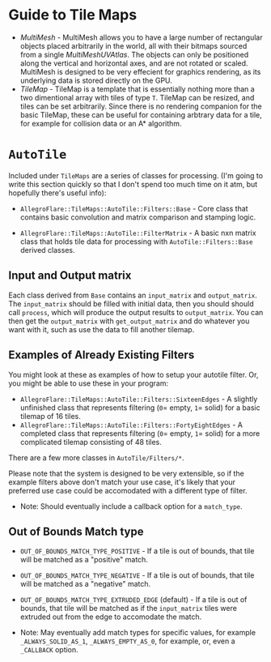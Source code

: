 # Guide to Tile Maps

- *MultiMesh* - MultiMesh allows you to have a large number of rectangular
  objects placed arbitrarily in the world, all with their bitmaps sourced from a single
  *MultiMeshUVAtlas*.  The objects can only be positioned along the vertical and
  horizontal axes, and are not rotated or scaled. MultiMesh is designed to be
  very effecient for graphics rendering, as its underlying data is stored directly on
  the GPU.
- *TileMap* - TileMap is a template that is essentially nothing more than a two
  dimentional array with tiles of type `T`.  TileMap can be resized, and tiles
  can be set arbitrarily.  Since there is no rendering companion for the basic
  TileMap, these can be useful for containing arbtrary data for a tile, for
  example for collision data or an A\* algorithm.

# `AutoTile`

Included under `TileMaps` are a series of classes for processing.  (I'm going to
write this section quickly so that I don't spend too much time on it atm, but
hopefully there's useful info):

- `AllegroFlare::TileMaps::AutoTile::Filters::Base` - Core class that contains
  basic convolution and matrix comparison and stamping logic.

- `AllegroFlare::TileMaps::AutoTile::FilterMatrix` - A basic nxn matrix class
  that holds tile data for processing with `AutoTile::Filters::Base` derived classes.


## Input and Output matrix

Each class derived from `Base` contains an `input_matrix` and `output_matrix`.
The `input_matrix` should be filled with initial data, then you should should call `process`, which will produce
the output results to `output_matrix`.  You can then get the `output_matrix`
with `get_output_matrix` and do whatever you want with it, such as use the data to fill another tilemap.


## Examples of Already Existing Filters

You might look at these as examples of how to setup your autotile filter. Or,
you might be able to use these in your program:

- `AllegroFlare::TileMaps::AutoTile::Filters::SixteenEdges` - A slightly
  unfinished class that represents filtering (`0`= empty, `1`= solid) for a basic tilemap 
  of 16 tiles.
- `AllegroFlare::TileMaps::AutoTile::Filters::FortyEightEdges` - A completed
  class that represents filtering (`0`= empty, `1`= solid) for a more
  complicated tilemap consisting of 48 tiles.

There are a few more classes in `AutoTile/Filters/*`.

Please note that the system is designed to be very extensible, so if the example
filters above don't match your use case, it's likely that your preferred use
case could be accomodated with a different type of filter.

- Note: Should eventually include a callback option for a `match_type`.

## Out of Bounds Match type

- `OUT_OF_BOUNDS_MATCH_TYPE_POSITIVE` - If a tile is out of bounds, that tile will
  be matched as a "positive" match.
- `OUT_OF_BOUNDS_MATCH_TYPE_NEGATIVE` - If a tile is out of bounds, that tile will
  be matched as a "negative" match.
- `OUT_OF_BOUNDS_MATCH_TYPE_EXTRUDED_EDGE` (default) - If a tile is out of bounds, that tile will
  be matched as if the `input_matrix` tiles were extruded out from the edge to
  accomodate the match.

- Note: May eventually add match types for specific values, for example
  `_ALWAYS_SOLID_AS_1`, `_ALWAYS_EMPTY_AS_0`, for example, or, even a
  `_CALLBACK` option.
